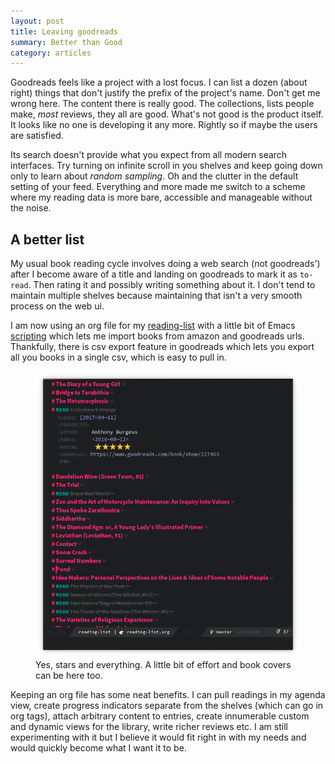 ```yaml
---
layout: post
title: Leaving goodreads
summary: Better than Good
category: articles
---
```


<span class="dropcap">G</span>oodreads feels like a project with a lost focus. I
can list a dozen (about right) things that don't justify the prefix of the
project's name. Don't get me wrong here. The content there is really good. The
collections, lists people make, *most* reviews, they all are good. What's not
good is the product itself. It looks like no one is developing it any more.
Rightly so if maybe the users are satisfied.

Its search doesn't provide what you expect from all modern search interfaces.
Try turning on infinite scroll in you shelves and keep going down only to learn
about *random sampling*. Oh and the clutter in the default setting of your feed.
Everything and more made me switch to a scheme where my reading data is more
bare, accessible and manageable without the noise.

## A better list

My usual book reading cycle involves doing a web search (not goodreads') after I
become aware of a title and landing on goodreads to mark it as `to-read`. Then
rating it and possibly writing something about it. I don't tend to maintain
multiple shelves because maintaining that isn't a very smooth process on the web
ui.

I am now using an org file for
my [reading-list](http://github.com/lepisma/reading-list) with a little bit of
Emacs [scripting](http://github.com/lepisma/org-books) which lets me import
books from amazon and goodreads urls. Thankfully, there is csv export feature in
goodreads which lets you export all you books in a single csv, which is easy to
pull in.

<figure>
  <img src="/images/posts/goodreads/screen.png">
  <figcaption>
    Yes, stars and everything. A little bit of effort and book covers can be
    here too.
  </figcaption>
</figure>

Keeping an org file has some neat benefits. I can pull readings in my agenda
view, create progress indicators separate from the shelves (which can go in org
tags), attach arbitrary content to entries, create innumerable custom and
dynamic views for the library, write richer reviews etc. I am still
experimenting with it but I believe it would fit right in with my needs and
would quickly become what I want it to be.
